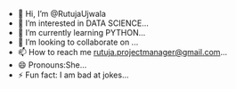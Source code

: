 - 👋 Hi, I’m @RutujaUjwala
- 👀 I’m interested in DATA SCIENCE...
- 🌱 I’m currently learning PYTHON...
- 💞️ I’m looking to collaborate on ...
- 📫 How to reach me rutuja.projectmanager@gmail.com...
- 😄 Pronouns:She...
- ⚡ Fun fact: I am bad at jokes...

<!---
RutujaUjwala/RutujaUjwala is a ✨ special ✨ repository because its `README.md` (this file) appears on your GitHub profile.
You can click the Preview link to take a look at your changes.
--->
